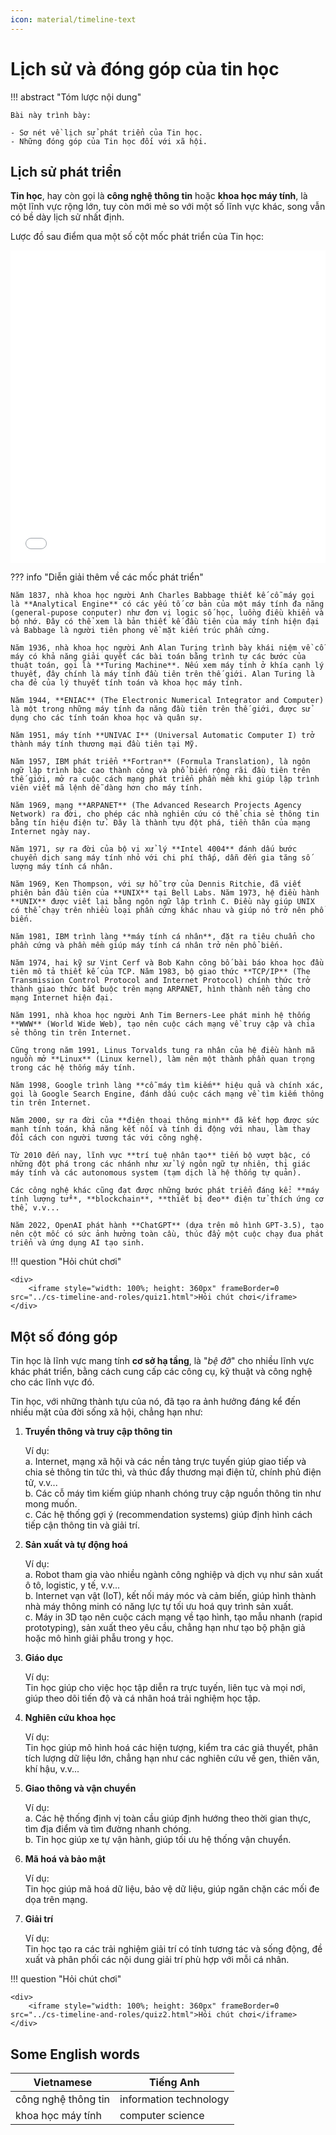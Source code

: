 ```yaml
---
icon: material/timeline-text
---
```


# Lịch sử và đóng góp của tin học

!!! abstract "Tóm lược nội dung"

    Bài này trình bày:

    - Sơ nét về lịch sử phát triển của Tin học.
    - Những đóng góp của Tin học đối với xã hội.

## Lịch sử phát triển

**Tin học**, hay còn gọi là **công nghệ thông tin** hoặc **khoa học máy tính**, là một lĩnh vực rộng lớn, tuy còn mới mẻ so với một số lĩnh vực khác, song vẫn có bề dày lịch sử nhất định.

Lược đồ sau điểm qua một số cột mốc phát triển của Tin học:

<div>
    <iframe width="100%" height="500px" frameBorder=0 src="../cs-timeline-and-roles/cs-timeline.html"></iframe>
</div>

??? info "Diễn giải thêm về các mốc phát triển"

    Năm 1837, nhà khoa học người Anh Charles Babbage thiết kế cỗ máy gọi là **Analytical Engine** có các yếu tố cơ bản của một máy tính đa năng (general-pupose conputer) như đơn vị logic số học, luồng điều khiển và bộ nhớ. Đây có thể xem là bản thiết kế đầu tiên của máy tính hiện đại và Babbage là người tiên phong về mặt kiến trúc phần cứng.

    Năm 1936, nhà khoa học người Anh Alan Turing trình bày khái niệm về cỗ máy có khả năng giải quyết các bài toán bằng trình tự các bước của thuật toán, gọi là **Turing Machine**. Nếu xem máy tính ở khía cạnh lý thuyết, đây chính là máy tính đầu tiên trên thế giới. Alan Turing là cha đẻ của lý thuyết tính toán và khoa học máy tính.

    Năm 1944, **ENIAC** (The Electronic Numerical Integrator and Computer) là một trong những máy tính đa năng đầu tiên trên thế giới, được sử dụng cho các tính toán khoa học và quân sự.

    Năm 1951, máy tính **UNIVAC I** (Universal Automatic Computer I) trở thành máy tính thương mại đầu tiên tại Mỹ.

    Năm 1957, IBM phát triển **Fortran** (Formula Translation), là ngôn ngữ lập trình bậc cao thành công và phổ biến rộng rãi đầu tiên trên thế giới, mở ra cuộc cách mạng phát triển phần mềm khi giúp lập trình viên viết mã lệnh dễ dàng hơn cho máy tính.

    Năm 1969, mạng **ARPANET** (The Advanced Research Projects Agency Network) ra đời, cho phép các nhà nghiên cứu có thể chia sẻ thông tin bằng tín hiệu điện tử. Đây là thành tựu đột phá, tiền thân của mạng Internet ngày nay.

    Năm 1971, sự ra đời của bộ vi xử lý **Intel 4004** đánh dấu bước chuyển dịch sang máy tính nhỏ với chi phí thấp, dẫn đến gia tăng số lượng máy tính cá nhân.

    Năm 1969, Ken Thompson, với sự hỗ trợ của Dennis Ritchie, đã viết phiên bản đầu tiên của **UNIX** tại Bell Labs. Năm 1973, hệ điều hành **UNIX** được viết lại bằng ngôn ngữ lập trình C. Điều này giúp UNIX có thể chạy trên nhiều loại phần cứng khác nhau và giúp nó trở nên phổ biến.

    Năm 1981, IBM trình làng **máy tính cá nhân**, đặt ra tiêu chuẩn cho phần cứng và phần mềm giúp máy tính cá nhân trở nên phổ biến.

    Năm 1974, hai kỹ sư Vint Cerf và Bob Kahn công bố bài báo khoa học đầu tiên mô tả thiết kế của TCP. Năm 1983, bộ giao thức **TCP/IP** (The Transmission Control Protocol and Internet Protocol) chính thức trở thành giao thức bắt buộc trên mạng ARPANET, hình thành nền tảng cho mạng Internet hiện đại.

    Năm 1991, nhà khoa học người Anh Tim Berners-Lee phát minh hệ thống **WWW** (World Wide Web), tạo nên cuộc cách mạng về truy cập và chia sẻ thông tin trên Internet.

    Cũng trong năm 1991, Linus Torvalds tung ra nhân của hệ điều hành mã nguồn mở **Linux** (Linux kernel), làm nên một thành phần quan trọng trong các hệ thống máy tính.

    Năm 1998, Google trình làng **cỗ máy tìm kiếm** hiệu quả và chính xác, gọi là Google Search Engine, đánh dấu cuộc cách mạng về tìm kiếm thông tin trên Internet.

    Năm 2000, sự ra đời của **điện thoại thông minh** đã kết hợp được sức mạnh tính toán, khả năng kết nối và tính di động với nhau, làm thay đổi cách con người tương tác với công nghệ.

    Từ 2010 đến nay, lĩnh vực **trí tuệ nhân tạo** tiến bộ vượt bậc, có những đột phá trong các nhánh như xử lý ngôn ngữ tự nhiên, thị giác máy tính và các autonomous system (tạm dịch là hệ thống tự quản).

    Các công nghệ khác cũng đạt được những bước phát triển đáng kể: **máy tính lượng tử**, **blockchain**, **thiết bị đeo** điện tử thích ứng cơ thể, v.v...

    Năm 2022, OpenAI phát hành **ChatGPT** (dựa trên mô hình GPT-3.5), tạo nên cột mốc có sức ảnh hưởng toàn cầu, thúc đẩy một cuộc chạy đua phát triển và ứng dụng AI tạo sinh.

!!! question "Hỏi chút chơi"
    
    <div>
        <iframe style="width: 100%; height: 360px" frameBorder=0 src="../cs-timeline-and-roles/quiz1.html">Hỏi chút chơi</iframe>
    </div>

## Một số đóng góp

Tin học là lĩnh vực mang tính **cơ sở hạ tầng**, là "*bệ đỡ*" cho nhiều lĩnh vực khác phát triển, bằng cách cung cấp các công cụ, kỹ thuật và công nghệ cho các lĩnh vực đó.

Tin học, với những thành tựu của nó, đã tạo ra ảnh hưởng đáng kể đến nhiều mặt của đời sống xã hội, chẳng hạn như:  

1. **Truyền thông và truy cập thông tin**

    Ví dụ:  
    a. Internet, mạng xã hội và các nền tảng trực tuyến giúp giao tiếp và chia sẻ thông tin tức thì, và thúc đẩy thương mại điện tử, chính phủ điện tử, v.v...  
    b. Các cỗ máy tìm kiếm giúp nhanh chóng truy cập nguồn thông tin như mong muốn.  
    c. Các hệ thống gợi ý (recommendation systems) giúp định hình cách tiếp cận thông tin và giải trí.

2. **Sản xuất và tự động hoá**

    Ví dụ:  
    a. Robot tham gia vào nhiều ngành công nghiệp và dịch vụ như sản xuất ô tô, logistic, y tế, v.v...  
    b. Internet vạn vật (IoT), kết nối máy móc và cảm biến, giúp hình thành nhà máy thông minh có năng lực tự tối ưu hoá quy trình sản xuất.  
    c. Máy in 3D tạo nên cuộc cách mạng về tạo hình, tạo mẫu nhanh (rapid prototyping), sản xuất theo yêu cầu, chẳng hạn như tạo bộ phận giả hoặc mô hình giải phẫu trong y học.

3. **Giáo dục**

    Ví dụ:  
    Tin học giúp cho việc học tập diễn ra trực tuyến, liên tục và mọi nơi, giúp theo dõi tiến độ và cá nhân hoá trải nghiệm học tập.

4. **Nghiên cứu khoa học**

    Ví dụ:  
    Tin học giúp mô hình hoá các hiện tượng, kiểm tra các giả thuyết, phân tích lượng dữ liệu lớn, chẳng hạn như các nghiên cứu về gen, thiên văn, khí hậu, v.v...

5. **Giao thông và vận chuyển**

    Ví dụ:  
    a. Các hệ thống định vị toàn cầu giúp định hướng theo thời gian thực, tìm địa điểm và tìm đường nhanh chóng.  
    b. Tin học giúp xe tự vận hành, giúp tối ưu hệ thống vận chuyển.
    
6. **Mã hoá và bảo mật**

    Ví dụ:  
    Tin học giúp mã hoá dữ liệu, bảo vệ dữ liệu, giúp ngăn chặn các mối đe dọa trên mạng.

7. **Giải trí**

    Ví dụ:  
    Tin học tạo ra các trải nghiệm giải trí có tính tương tác và sống động, đề xuất và phân phối các nội dung giải trí phù hợp với mỗi cá nhân.

!!! question "Hỏi chút chơi"
    
    <div>
        <iframe style="width: 100%; height: 360px" frameBorder=0 src="../cs-timeline-and-roles/quiz2.html">Hỏi chút chơi</iframe>
    </div>

## Some English words

| Vietnamese | Tiếng Anh | 
| --- | --- |
| công nghệ thông tin | information technology |
| khoa học máy tính | computer science |